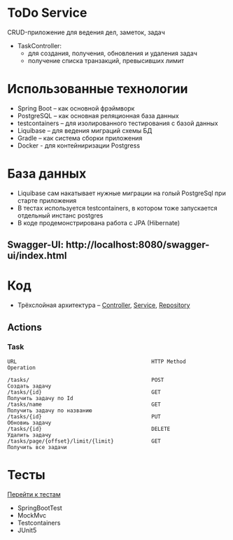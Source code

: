 # ToDo Service

CRUD-приложение для ведения дел, заметок, задач

* TaskController:
  * для создания, получения, обновления и удаления задач
  * получение списка транзакций, превысивших лимит
    
# Использованные технологии

* Spring Boot – как основной фрэймворк
* PostgreSQL – как основная реляционная база данных
* testcontainers – для изолированного тестирования с базой данных
* Liquibase – для ведения миграций схемы БД
* Gradle – как система сборки приложения
* Docker - для контейниризации Postgress

# База данных

* Liquibase сам накатывает нужные миграции на голый PostgreSql при старте приложения
* В тестах используется testcontainers, в котором тоже запускается отдельный инстанс
  postgres
* В коде продемонстрирована работа с JPA (Hibernate)
  
## Swagger-UI: http://localhost:8080/swagger-ui/index.html

# Код

* Трёхслойная
  архитектура – [Controller](src/main/java/com/testtask/todo/controller), [Service](src/main/java/com/testtask/todo/service), [Repository](src/main/java/com/testtask/todo/repository)

## Actions
### Task

    URL                                           HTTP Method        Operation
    
    /tasks/                                       POST               Создать задачу
    /tasks/{id}                                   GET                Получить задачу по Id
    /tasks/name                                   GET                Получить задачу по названию
    /tasks/{id}                                   PUT                Обновиь задачу
    /tasks/{id}                                   DELETE             Удалить задачу
    /tasks/page/{offset}/limit/{limit}            GET                Получить все задачи
    
# Тесты
[Перейти к тестам](src/test/java/com/testtask/todo/)

* SpringBootTest
* MockMvc
* Testcontainers
* JUnit5
